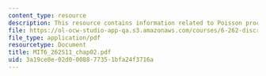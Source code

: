 ```yaml
---
content_type: resource
description: This resource contains information related to Poisson processes.
file: https://ol-ocw-studio-app-qa.s3.amazonaws.com/courses/6-262-discrete-stochastic-processes-spring-2011/3a19ce0e02d0008877351bfa24f3716a_MIT6_262S11_chap02.pdf
file_type: application/pdf
resourcetype: Document
title: MIT6_262S11_chap02.pdf
uid: 3a19ce0e-02d0-0088-7735-1bfa24f3716a
---
```

